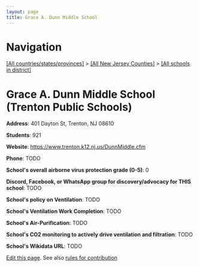 ```yaml
---
layout: page
title: Grace A. Dunn Middle School
---
```

# Navigation

[[All countries/states/provinces]](../../../..) > [[All New Jersey Counties]](../../..) > [[All schools in district]](..)

# Grace A. Dunn Middle School (Trenton Public Schools)

**Address**: 401 Dayton St, Trenton, NJ 08610

**Students**: 921

**Website**: <https://www.trenton.k12.nj.us/DunnMiddle.cfm>

**Phone**: TODO

**School's overall airborne virus protection grade (0-5)**: 0

**Discord, Facebook, or WhatsApp group for discovery/advocacy for THIS school**: TODO

**School's policy on Ventilation**: TODO

**School's Ventilation Work Completion**: TODO

**School's Air-Purification**: TODO

**School's CO2 monitoring to actively drive ventilation and filtration**: TODO

**School's Wikidata URL**: TODO


[Edit this page](https://github.com/ventilate-schools/NJ/edit/main/./Mercer/Trenton_Public_Schools/Grace_A._Dunn_Middle_School.md). See also [rules for contribution](../../../contribution-rules/)